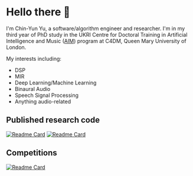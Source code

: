 # Hello there 👋

I'm Chin-Yun Yu, a software/algorithm engineer and researcher. 
I'm in my third year of PhD study in the UKRI Centre for Doctoral Training in Artificial Intelligence and Music ([AIM](https://www.aim.qmul.ac.uk/)) program at C4DM, Queen Mary University of London.

My interests including:

* DSP
* MIR
* Deep Learning/Machine Learning
* Binaural Audio
* Speech Signal Processing
* Anything audio-related

## Published research code

[![Readme Card](https://github-readme-stats.vercel.app/api/pin/?username=DiffAPF&repo=LA-2A&show_owner=true&theme=synthwave)](https://github.com/DiffAPF/LA-2A)
[![Readme Card](https://github-readme-stats.vercel.app/api/pin/?username=yoyololicon&repo=golf&theme=synthwave)](https://github.com/iamycy/golf)

## Competitions

[![Readme Card](https://github-readme-stats.vercel.app/api/pin/?username=aim-qmul&repo=sdx23-aimless&show_owner=true&theme=synthwave)](https://github.com/aim-qmul/sdx23-aimless)
